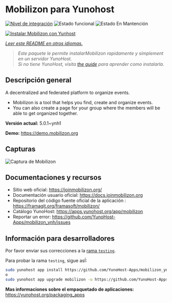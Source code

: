<!--
Este archivo README esta generado automaticamente<https://github.com/YunoHost/apps/tree/master/tools/readme_generator>
No se debe editar a mano.
-->

# Mobilizon para Yunohost

[![Nivel de integración](https://apps.yunohost.org/badge/integration/mobilizon)](https://ci-apps.yunohost.org/ci/apps/mobilizon/)
![Estado funcional](https://apps.yunohost.org/badge/state/mobilizon)
![Estado En Mantención](https://apps.yunohost.org/badge/maintained/mobilizon)

[![Instalar Mobilizon con Yunhost](https://install-app.yunohost.org/install-with-yunohost.svg)](https://install-app.yunohost.org/?app=mobilizon)

*[Leer este README en otros idiomas.](./ALL_README.md)*

> *Este paquete le permite instalarMobilizon rapidamente y simplement en un servidor YunoHost.*  
> *Si no tiene YunoHost, visita [the guide](https://yunohost.org/install) para aprender como instalarla.*

## Descripción general

A decentralized and federated platform to organize events.

- Mobilizon is a tool that helps you find, create and organize events.
- You can also create a page for your group where the members will be able to get organized together.


**Versión actual:** 5.0.1~ynh1

**Demo:** <https://demo.mobilizon.org>

## Capturas

![Captura de Mobilizon](./doc/screenshots/screenshot1.jpg)

## Documentaciones y recursos

- Sitio web oficial: <https://joinmobilizon.org/>
- Documentación usuario oficial: <https://docs.joinmobilizon.org>
- Repositorio del código fuente oficial de la aplicación : <https://framagit.org/framasoft/mobilizon/>
- Catálogo YunoHost: <https://apps.yunohost.org/app/mobilizon>
- Reportar un error: <https://github.com/YunoHost-Apps/mobilizon_ynh/issues>

## Información para desarrolladores

Por favor enviar sus correcciones a la [rama `testing`](https://github.com/YunoHost-Apps/mobilizon_ynh/tree/testing).

Para probar la rama `testing`, sigue asÍ:

```bash
sudo yunohost app install https://github.com/YunoHost-Apps/mobilizon_ynh/tree/testing --debug
o
sudo yunohost app upgrade mobilizon -u https://github.com/YunoHost-Apps/mobilizon_ynh/tree/testing --debug
```

**Mas informaciones sobre el empaquetado de aplicaciones:** <https://yunohost.org/packaging_apps>

